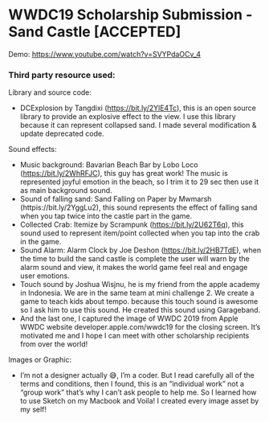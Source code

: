 # WWDC19 Scholarship Submission - Sand Castle [ACCEPTED]
Demo: https://www.youtube.com/watch?v=SVYPdaOCv_4
### Third party resource used:
Library and source code:
- DCExplosion by Tangdixi (https://bit.ly/2YlE4Tc), this is an open source library to provide an explosive effect to the view. I use this library because it can represent collapsed sand. I made several modification & update deprecated code.

Sound effects:

- Music background: Bavarian Beach Bar by Lobo Loco (https://bit.ly/2WhRFJC), this guy has great work! The music is represented joyful emotion in the beach, so I trim it to 29 sec then use it as main background sound.
- Sound of falling sand: Sand Falling on Paper by Mwmarsh (httpis://bit.ly/2YggLu2), this sound represents the effect of falling sand when you tap twice into the castle part in the game.
- Collected Crab: Itemize by Scrampunk (https://bit.ly/2U62T6q), this sound used to represent item/point collected when you tap into the crab in the game.
- Sound Alarm: Alarm Clock by Joe Deshon (https://bit.ly/2HB7TdE), when the time to build the sand castle is complete the user will warn by the alarm sound and view, it makes the world game feel real and engage user emotions.
- Touch sound by Joshua Wisjnu, he is my friend from the apple academy in Indonesia. We are in the same team at mini challenge 2. We create a game to teach kids about tempo. because this touch sound is awesome so I ask him to use this sound. He created this sound using Garageband.
- And the last one, I captured the image of WWDC 2019 from Apple WWDC website developer.apple.com/wwdc19 for the closing screen. It’s motivated me and I hope I can meet with other scholarship recipients from over the world!

Images or Graphic:
- I’m not a designer actually 😅, I’m a coder. But I read carefully all of the terms and conditions, then I found, this is an “individual work” not a “group work” that’s why I can’t ask people to help me. So I learned how to use Sketch on my Macbook and Voila! I created every image asset by my self!
